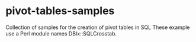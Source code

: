 # pivot-tables-samples
Collection of samples for the creation of pivot tables in SQL
These example use a Perl module names DBIx::SQLCrosstab.


